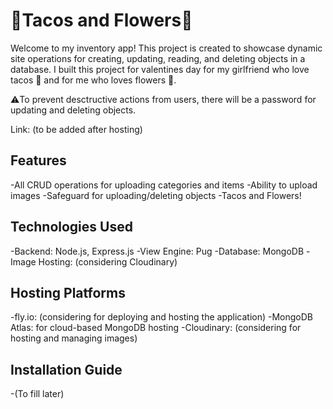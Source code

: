 # 🌮Tacos and Flowers🌻

Welcome to my inventory app! This project is created to showcase dynamic site operations for creating, updating, reading, and deleting objects in a database. I built this project for valentines day for my girlfriend who love tacos 🌮 and for me who loves flowers 🌻. 

⚠️To prevent desctructive actions from users, there will be a password for updating and deleting objects. 

Link: (to be added after hosting)

## Features
-All CRUD operations for uploading categories and items
-Ability to upload images
-Safeguard for uploading/deleting objects
-Tacos and Flowers!

## Technologies Used
-Backend: Node.js, Express.js
-View Engine: Pug
-Database: MongoDB
-Image Hosting: (considering Cloudinary)

## Hosting Platforms
-fly.io: (considering for deploying and hosting the application)
-MongoDB Atlas: for cloud-based MongoDB hosting
-Cloudinary: (considering for hosting and managing images)

## Installation Guide
-(To fill later)

```bash
